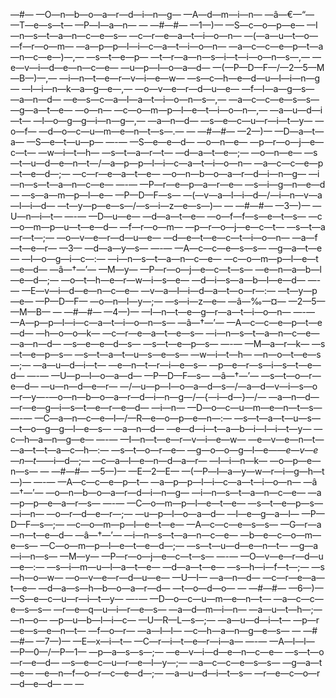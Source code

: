 ﻿—#— —O—n—b—o—a—r—d—i—n—g— —A—d—m—i—n— —â—€—“— —T—e—s—t— —P—l—a—n—
—
—#—#— —1—)— —S—c—o—p—e—
—I—n—s—t—a—n—c—e—s— —c—r—e—a—t—i—o—n— —(—a—u—t—o— —f—r—o—m— —a—p—p—l—i—c—a—t—i—o—n— —a—c—c—e—p—t—a—n—c—e—)—,— —s—t—e—p— —t—r—a—n—s—i—t—i—o—n—s—,— —e—v—i—d—e—n—c—e— —u—p—l—o—a—d— —(—P—D—F—/—2—5—M—B—)—,— —i—n—t—e—r—v—i—e—w— —s—c—h—e—d—u—l—i—n—g— —l—i—n—k—a—g—e—,— —o—v—e—r—d—u—e— —f—l—a—g—s— —a—n—d— —e—s—c—a—l—a—t—i—o—n—s—,— —a—c—c—e—s—s— —g—a—t—e— —o—n— —c—o—m—p—l—e—t—i—o—n—,— —a—u—d—i—t— —l—o—g—g—i—n—g—,— —a—n—d— —s—e—c—u—r—i—t—y— —o—f— —d—o—c—u—m—e—n—t—s—.—
—
—#—#— —2—)— —D—a—t—a— —S—e—t—u—p—
—-— —S—e—e—d— —o—n—e— —p—r—o—j—e—c—t— —w—i—t—h— —s—t—a—r—t— —d—a—t—e—;— —o—n—e— —s—t—u—d—e—n—t—/—a—p—p—l—i—c—a—t—i—o—n— —a—c—c—e—p—t—e—d—;— —c—r—e—a—t—e— —o—n—b—o—a—r—d—i—n—g— —i—n—s—t—a—n—c—e—
—-— —P—r—e—p—a—r—e— —s—i—g—n—e—d— —s—a—m—p—l—e— —P—D—F—s— —(—v—a—l—i—d—/—i—n—v—a—l—i—d— —t—y—p—e—s—/—s—i—z—e—s—)—
—
—#—#— —3—)— —U—n—i—t—
—-— —D—u—e— —d—a—t—e— —o—f—f—s—e—t—s— —c—o—m—p—u—t—e—d— —f—r—o—m— —p—r—o—j—e—c—t— —s—t—a—r—t—;— —o—v—e—r—d—u—e— —d—e—t—e—c—t—i—o—n— —a—f—t—e—r— —3— —d—a—y—s—
—-— —A—c—c—e—s—s— —g—a—t—e— —l—o—g—i—c—:— —i—n—s—t—a—n—c—e— —c—o—m—p—l—e—t—e—d— —â—†—’— —M—y— —P—r—o—j—e—c—t—s— —e—n—a—b—l—e—d—;— —o—t—h—e—r—w—i—s—e— —d—i—s—a—b—l—e—d—
—-— —E—v—i—d—e—n—c—e— —v—a—l—i—d—a—t—o—r—:— —t—y—p—e— —P—D—F— —o—n—l—y—;— —s—i—z—e— —â—‰—¤— —2—5— —M—B—
—
—#—#— —4—)— —I—n—t—e—g—r—a—t—i—o—n—
—-— —A—p—p—l—i—c—a—t—i—o—n—s— —â—†—’— —A—c—c—e—p—t—e—d— —h—o—o—k— —c—r—e—a—t—e—s— —i—n—s—t—a—n—c—e— —a—n—d— —s—e—e—d—s— —s—t—e—p—s—
—-— —M—a—r—k— —s—t—e—p—s— —s—t—a—t—u—s—e—s— —w—i—t—h— —n—o—t—e—s—;— —a—u—d—i—t— —e—n—t—r—i—e—s— —p—e—r—s—i—s—t—e—d—
—-— —U—p—l—o—a—d— —P—D—F—s— —â—†—’— —s—t—o—r—e—d— —u—n—d—e—r— —/—u—p—l—o—a—d—s—/—a—d—v—i—s—o—r—y—-—o—n—b—o—a—r—d—i—n—g—/—{—i—d—}—/— —a—n—d— —r—e—g—i—s—t—e—r—e—d— —i—n— —D—o—c—u—m—e—n—t—s—
—-— —C—a—n—c—e—l—/—R—e—o—p—e—n—:— —s—t—a—t—u—s— —t—o—g—g—l—e—s— —a—n—d— —e—d—i—t—a—b—i—l—i—t—y— —c—h—a—n—g—e—
—-— —I—n—t—e—r—v—i—e—w— —e—v—e—n—t— —a—t—t—a—c—h—:— —s—t—o—r—e— —g—o—o—g—l—e—_—e—v—e—n—t—_—i—d—;— —c—a—l—e—n—d—a—r— —l—i—n—k— —o—p—e—n—s—
—
—#—#— —5—)— —E—2—E— —(—P—l—a—y—w—r—i—g—h—t—)—
—-— —A—c—c—e—p—t— —a—p—p—l—i—c—a—t—i—o—n— —â—†—’— —o—n—b—o—a—r—d—i—n—g— —i—n—s—t—a—n—c—e— —a—p—p—e—a—r—s—
—-— —C—o—m—p—l—e—t—e— —s—t—e—p—s— —i—n— —o—r—d—e—r—;— —u—p—l—o—a—d— —l—e—g—a—l— —P—D—F—s—;— —c—o—m—p—l—e—t—e— —A—c—c—e—s—s— —G—r—a—n—t—e—d— —â—†—’— —i—n—s—t—a—n—c—e— —b—e—c—o—m—e—s— —C—o—m—p—l—e—t—e—d—;— —s—t—u—d—e—n—t— —g—a—i—n—s— —M—y— —P—r—o—j—e—c—t—s—
—-— —O—v—e—r—d—u—e—:— —s—i—m—u—l—a—t—e— —d—a—t—e— —s—h—i—f—t—;— —s—h—o—w— —o—v—e—r—d—u—e— —U—I— —a—n—d— —c—r—e—a—t—e— —d—a—s—h—b—o—a—r—d— —t—o—d—o—
—
—#—#— —6—)— —S—e—c—u—r—i—t—y—
—-— —D—o—c—u—m—e—n—t— —a—c—c—e—s—s— —r—e—q—u—i—r—e—s— —a—d—m—i—n— —a—u—t—h—;— —n—o— —p—u—b—l—i—c— —U—R—L—s—;— —a—u—d—i—t— —p—r—e—s—e—n—t— —f—o—r— —a—l—l— —c—h—a—n—g—e—s—
—
—#—#— —7—)— —E—x—i—t— —C—r—i—t—e—r—i—a—
—-— —A—l—l— —P—0—/—P—1— —p—a—s—s—;— —e—v—i—d—e—n—c—e— —s—t—o—r—e—d— —s—e—c—u—r—e—l—y—;— —a—c—c—e—s—s— —g—a—t—e— —e—n—f—o—r—c—e—d—;— —a—u—d—i—t—s— —r—e—c—o—r—d—e—d——
—
